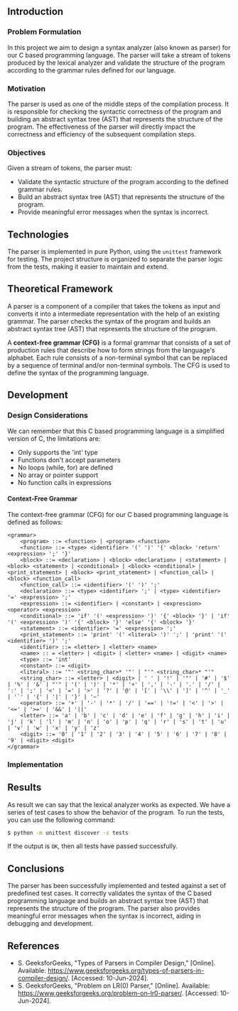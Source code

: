 ## Introduction

### Problem Formulation

In this project we aim to design a syntax analyzer (also known as parser) for our C based programming language. The parser will take a stream of tokens produced by the lexical analyzer and validate the structure of the program according to the grammar rules defined for our language.

### Motivation

The parser is used as one of the middle steps of the compilation process. It is responsible for checking the syntactic correctness of the program and building an abstract syntax tree (AST) that represents the structure of the program. The effectiveness of the parser will directly impact the correctness and efficiency of the subsequent compilation steps.

### Objectives

Given a stream of tokens, the parser must:

- Validate the syntactic structure of the program according to the defined grammar rules.
- Build an abstract syntax tree (AST) that represents the structure of the program.
- Provide meaningful error messages when the syntax is incorrect.

## Technologies

The parser is implemented in pure Python, using the `unittest` framework for testing. The project structure is organized to separate the parser logic from the tests, making it easier to maintain and extend.

## Theoretical Framework

A parser is a component of a compiler that takes the tokens as input and converts it into a intermediate representation with the help of an existing grammar. The parser checks the syntax of the program and builds an abstract syntax tree (AST) that represents the structure of the program.

A **context-free grammar (CFG)** is a formal grammar that consists of a set of production rules that describe how to form strings from the language's alphabet. Each rule consists of a non-terminal symbol that can be replaced by a sequence of terminal and/or non-terminal symbols. The CFG is used to define the syntax of the programming language.

## Development

### Design Considerations

We can remember that this C based programming language is a simplified version of C, the limitations are:

- Only supports the 'int' type
- Functions don't accept parameters
- No loops (while, for) are defined
- No array or pointer support
- No function calls in expressions

#### Context-Free Grammar

The context-free grammar (CFG) for our C based programming language is defined as follows:

```
<grammar>
    <program> ::= <function> | <program> <function>
    <function> ::= <type> <identifier> '(' ')' '{' <block> 'return' <expression> ';' '}'
    <block> ::= <declaration> | <block> <declaration> | <statement> | <block> <statement> | <conditional> | <block> <conditional> | <print_statement> | <block> <print_statement> | <function_call> | <block> <function_call>
    <function_call> ::= <identifier> '(' ')' ';'
    <declaration> ::= <type> <identifier> ';' | <type> <identifier> '=' <expression> ';'
    <expression> ::= <identifier> | <constant> | <expression> <operator> <expression>
    <conditional> ::= 'if' '(' <expression> ')' '{' <block> '}' | 'if' '(' <expression> ')' '{' <block> '}' 'else' '{' <block> '}'
    <statement> ::= <identifier> '=' <expression> ';'
    <print_statement> ::= 'print' '(' <literal> ')' ';' | 'print' '(' <identifier> ')' ';'
    <identifier> ::= <letter> | <letter> <name>
    <name> :: = <letter> | <digit> | <letter> <name> | <digit> <name>
    <type> ::= 'int'
    <constant> ::= <digit>
    <literal> ::= '"' <string_char>* '"' | "'" <string_char>* "'"
    <string_char> ::= <letter> | <digit> | ' ' | '!' | '"' | '#' | '$' | '%' | '&' | "'" | '(' | ')' | '*' | '+' | ',' | '-' | '.' | '/' | ':' | ';' | '<' | '=' | '>' | '?' | '@' | '[' | '\\' | ']' | '^' | '_' | '`' | '{' | '|' | '}' | '~'
    <operator> ::= '+' | '-' | '*' | '/' | '==' | '!=' | '<' | '>' | '<=' | '>=' | '&&' | '||'
    <letter> ::= 'a' | 'b' | 'c' | 'd' | 'e' | 'f' | 'g' | 'h' | 'i' | 'j' | 'k' | 'l' | 'm' | 'n' | 'o' | 'p' | 'q' | 'r' | 's' | 't' | 'u' | 'v' | 'w' | 'x' | 'y' | 'z'
    <digit> ::= '0' | '1' | '2' | '3' | '4' | '5' | '6' | '7' | '8' | '9' | <digit> <digit>
</grammar>
```

### Implementation

## Results

As result we can say that the lexical analyzer works as expected. We have a series of test cases to show the behavior of the program. To run the tests, you can use the following command:

```bash
$ python -m unittest discover -s tests
```

If the output is `OK`, then all tests have passed successfully.

## Conclusions

The parser has been successfully implemented and tested against a set of predefined test cases. It correctly validates the syntax of the C based programming language and builds an abstract syntax tree (AST) that represents the structure of the program. The parser also provides meaningful error messages when the syntax is incorrect, aiding in debugging and development.

## References

- S. GeeksforGeeks, "Types of Parsers in Compiler Design," [Online]. Available: https://www.geeksforgeeks.org/types-of-parsers-in-compiler-design/. [Accessed: 10-Jun-2024].
- S. GeeksforGeeks, "Problem on LR(0) Parser," [Online]. Available: https://www.geeksforgeeks.org/problem-on-lr0-parser/. [Accessed: 10-Jun-2024].
